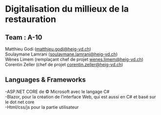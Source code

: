 # Digitalisation du millieux de la restauration

## Team : A-10 
Matthieu Godi (matthieu.godi@heig-vd.ch) </br>
Soulaymane Lamrani (soulaymane.lamrani@heig-vd.ch) </br>
Wènes Limem (remplaçant chef de projet wenes.limem@heig-vd.ch) </br> 
Corentin Zeller (chef de projet corentin.zeller@heig-vd.ch) </br>


## Languages & Frameworks 

 -ASP.NET CORE de © Microsoft avec le langage C# </br>
 -Blazor, pour la création de l’interface Web, qui est aussi en C# et basé sur le dot net core </br>
 -Html/css/js pour la partie utilisateur </br>







